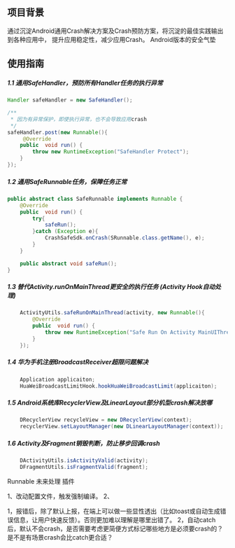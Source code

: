 ## 项目背景
   通过沉淀Android通用Crash解决方案及Crash预防方案，将沉淀的最佳实践输出到各种应用中， 提升应用稳定性，减少应用Crash。 Android版本的安全气垫


## 使用指南

##### 1.1 通用SafeHandler，预防所有Handler任务的执行异常
```java
Handler safeHandler = new SafeHandler();

/**
 * 因为有异常保护，即使执行异常，也不会导致应用crash
 */
safeHandler.post(new Runnable(){
     @Override
    public  void run() {
        throw new RuntimeException("SafeHandler Protect");
    }
});
```

##### 1.2 通用SafeRunnable任务，保障任务正常
```java
public abstract class SafeRunnable implements Runnable {
    @Override
    public  void run() {
        try{
            safeRun();
        }catch (Exception e){
            CrashSafeSdk.onCrash(SRunnable.class.getName(), e);
        }
    }

    public abstract void safeRun();
}
```

##### 1.3 替代Activity.runOnMainThread更安全的执行任务 (Activity Hook自动处理)
```java
    ActivityUtils.safeRunOnMainThread(activity, new Runnable(){
        @Override
        public  void run() {
            throw new RuntimeException("Safe Run On Activity MainUIThread");
        }
    });
```




##### 1.4 华为手机注册BroadcastReceiver超限问题解决
```java
    Application applicaiton;
    HuaWeiBroadcastLimitHook.hookHuaWeiBroadcastLimit(applicaiton);
```


##### 1.5 Android系统库RecyclerView及LinearLayout部分机型crash解决放哪
```java
    DRecyclerView recycleView = new DRecyclerView(context);
    recyclerView.setLayoutManager(new DLinearLayoutManager(context));
```



##### 1.6 Activity及Fragment销毁判断，防止移步回调crash
```java
    DActivityUtils.isActivityValid(activity);
    DFragmentUtils.isFragmentValid(fragment);
```


Runnable 未来处理
插件


1、改动配置文件，触发强制编译。
2、


1，报错后，除了默认上报，在端上可以做一些显性透出（比如toast或自动生成错误信息，让用户快速反馈）。否则更加难以理解是哪里出错了。
2，自动catch后，默认不会crash，是否需要考虑更简便方式标记哪些地方是必须要crash的？是不是有场景crash会比catch更合适？
